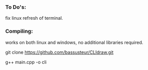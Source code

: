 ### To Do's:

fix linux refresh of terminal.

### Compiling: 

works on both linux and windows, no additional libraries required.

git clone https://github.com/bassusteur/CLIdraw.git

g++ main.cpp -o cli
